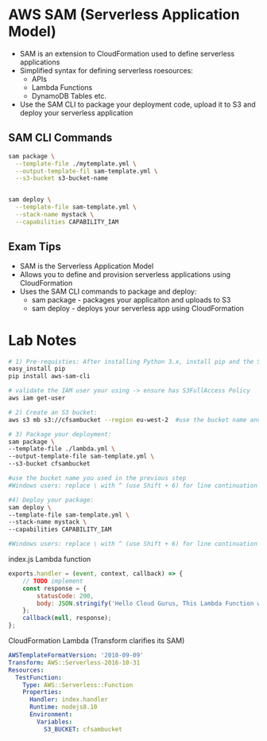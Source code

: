# AWS SAM (Serverless Application Model)

* SAM is an extension to CloudFormation used to define serverless applications
* Simplified syntax for defining serverless roesources:
    * APIs
    * Lambda Functions
    * DynamoDB Tables etc.
* Use the SAM CLI to package your deployment code, upload it to S3 and deploy your serverless application

## SAM CLI Commands

```bash
sam package \
  --template-file ./mytemplate.yml \
  --output-template-fil sam-template.yml \
  --s3-bucket s3-bucket-name


sam deploy \
  --template-file sam-template.yml \
  --stack-name mystack \
  --capabilities CAPABILITY_IAM
```

## Exam Tips

* SAM is the Serverless Application Model
* Allows you to define and provision serverless applications using CloudFormation
* Uses the SAM CLI commands to package and deploy:
    * sam package - packages your applicaiton and uploads to S3
    * sam deploy - deploys your serverless app using CloudFormation

# Lab Notes

```bash
# 1) Pre-requisties: After installing Python 3.x, install pip and the SAC CLI:
easy_install pip
pip install aws-sam-cli

# validate the IAM user your using -> ensure has S3FullAccess Policy
aws iam get-user

# 2) Create an S3 bucket:
aws s3 mb s3://cfsambucket --region eu-west-2  #use the bucket name and region name of your choice

# 3) Package your deployment:
sam package \
--template-file ./lambda.yml \
--output-template-file sam-template.yml \
--s3-bucket cfsambucket

#use the bucket name you used in the previous step
#Windows users: replace \ with ^ (use Shift + 6) for line continuation

#4) Deploy your package:
sam deploy \
--template-file sam-template.yml \
--stack-name mystack \
--capabilities CAPABILITY_IAM

#Windows users: replace \ with ^ (use Shift + 6) for line continuation
```

index.js Lambda function
```javascript
exports.handler = (event, context, callback) => {
    // TODO implement
    const response = {
        statusCode: 200,
        body: JSON.stringify('Hello Cloud Gurus, This Lambda Function was deployed using SAM!')
    };
    callback(null, response);
};
```

CloudFormation Lambda (Transform clarifies its SAM)

```yaml
AWSTemplateFormatVersion: '2010-09-09'
Transform: AWS::Serverless-2016-10-31
Resources:
  TestFunction:
    Type: AWS::Serverless::Function
    Properties:
      Handler: index.handler
      Runtime: nodejs8.10
      Environment:
        Variables:
          S3_BUCKET: cfsambucket
```
